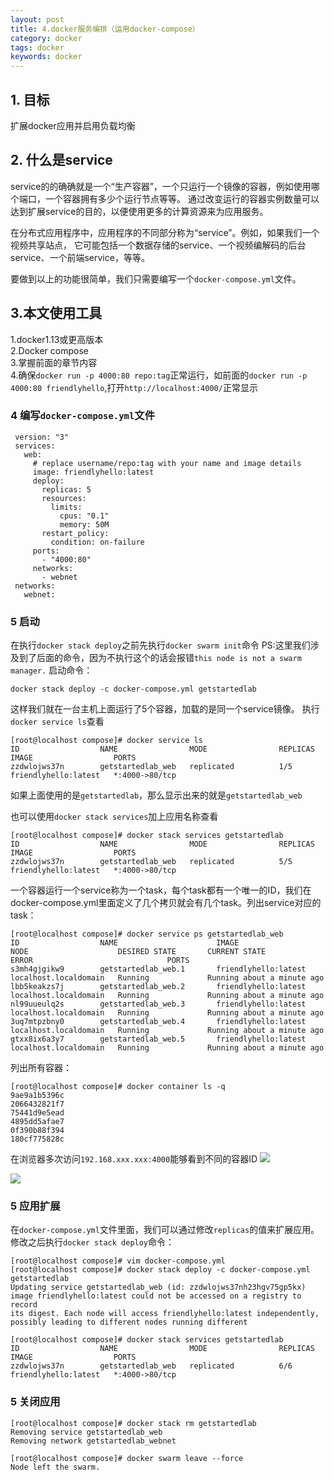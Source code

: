 ```yaml
---
layout: post
title: 4.docker服务编排（运用docker-compose）
category: docker
tags: docker
keywords: docker
---
```


## 1. 目标
   扩展docker应用并启用负载均衡

## 2. 什么是service
   service的的确确就是一个“生产容器”，一个只运行一个镜像的容器，例如使用哪个端口，一个容器拥有多少个运行节点等等。
   通过改变运行的容器实例数量可以达到扩展service的目的，以便使用更多的计算资源来为应用服务。
   
   在分布式应用程序中，应用程序的不同部分称为“service”。例如，如果我们一个视频共享站点，
   它可能包括一个数据存储的service、一个视频编解码的后台service、一个前端service，等等。
   
   要做到以上的功能很简单，我们只需要编写一个`docker-compose.yml`文件。
   
## 3.本文使用工具
   1.docker1.13或更高版本  
   2.Docker compose  
   3.掌握前面的章节内容  
   4.确保`docker run -p 4000:80 repo:tag`正常运行，如前面的`docker run -p 4000:80 friendlyhello`,打开`http://localhost:4000/`正常显示

### 4 编写`docker-compose.yml`文件
   ```
    version: "3"
    services:
      web:
        # replace username/repo:tag with your name and image details
        image: friendlyhello:latest
        deploy:
          replicas: 5
          resources:
            limits:
              cpus: "0.1"
              memory: 50M
          restart_policy:
            condition: on-failure
        ports:
          - "4000:80"
        networks:
          - webnet
    networks:
      webnet:
   ```
   
### 5 启动
   在执行`docker stack deploy`之前先执行`docker swarm init`命令
   PS:这里我们涉及到了后面的命令，因为不执行这个的话会报错`this node is not a swarm manager.`
   启动命令：
   ```
   docker stack deploy -c docker-compose.yml getstartedlab
   ```
   这样我们就在一台主机上面运行了5个容器，加载的是同一个service镜像。
   执行`docker service ls`查看
   ```
   [root@localhost compose]# docker service ls
   ID                  NAME                MODE                REPLICAS            IMAGE                  PORTS
   zzdwlojws37n        getstartedlab_web   replicated          1/5                 friendlyhello:latest   *:4000->80/tcp
   ```
   如果上面使用的是`getstartedlab`，那么显示出来的就是`getstartedlab_web`
   
   也可以使用`docker stack services`加上应用名称查看
   ```
   [root@localhost compose]# docker stack services getstartedlab
   ID                  NAME                MODE                REPLICAS            IMAGE                  PORTS
   zzdwlojws37n        getstartedlab_web   replicated          5/5                 friendlyhello:latest   *:4000->80/tcp
   ```
   一个容器运行一个service称为一个task，每个task都有一个唯一的ID，我们在docker-compose.yml里面定义了几个拷贝就会有几个task。列出service对应的task：
   ```
   [root@localhost compose]# docker service ps getstartedlab_web
   ID                  NAME                      IMAGE                       NODE                    DESIRED STATE       CURRENT STATE                 ERROR                              PORTS
   s3mh4gjgikw9        getstartedlab_web.1       friendlyhello:latest        localhost.localdomain   Running             Running about a minute ago                                       
   lbb5keakzs7j        getstartedlab_web.2       friendlyhello:latest        localhost.localdomain   Running             Running about a minute ago                                       
   nl99uueulq2s        getstartedlab_web.3       friendlyhello:latest        localhost.localdomain   Running             Running about a minute ago                                       
   3uq7mtpzbny0        getstartedlab_web.4       friendlyhello:latest        localhost.localdomain   Running             Running about a minute ago                                       
   gtxx8ix6a3y7        getstartedlab_web.5       friendlyhello:latest        localhost.localdomain   Running             Running about a minute ago                                       
   ```
   列出所有容器：
   ```
   [root@localhost compose]# docker container ls -q
   9ae9a1b5396c
   2066432821f7
   75441d9e5ead
   4895dd5afae7
   0f390b88f394
   180cf775828c

   ```
   在浏览器多次访问`192.168.xxx.xxx:4000`能够看到不同的容器ID
   <img src="http://github-blog.oss-cn-shenzhen.aliyuncs.com/2019-05-05.png"/>
   
   <img src="http://github-blog.oss-cn-shenzhen.aliyuncs.com/2019-05-05-1.png"/>
   
### 5 应用扩展
   在`docker-compose.yml`文件里面，我们可以通过修改`replicas`的值来扩展应用。修改之后执行`docker stack deploy`命令：
   ```
   [root@localhost compose]# vim docker-compose.yml 
   [root@localhost compose]# docker stack deploy -c docker-compose.yml getstartedlab
   Updating service getstartedlab_web (id: zzdwlojws37nh23hgv75gp5kx)
   image friendlyhello:latest could not be accessed on a registry to record
   its digest. Each node will access friendlyhello:latest independently,
   possibly leading to different nodes running different

   [root@localhost compose]# docker stack services getstartedlab
   ID                  NAME                MODE                REPLICAS            IMAGE                  PORTS
   zzdwlojws37n        getstartedlab_web   replicated          6/6                 friendlyhello:latest   *:4000->80/tcp
   ```  
      
### 5 关闭应用
   ```
   [root@localhost compose]# docker stack rm getstartedlab
   Removing service getstartedlab_web
   Removing network getstartedlab_webnet
   
   [root@localhost compose]# docker swarm leave --force
   Node left the swarm.
   ``` 
